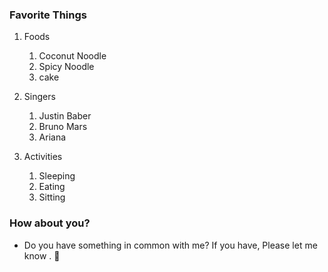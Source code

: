 ### Favorite Things ###
1. Foods
   1. Coconut Noodle
   2. Spicy Noodle
   3. cake

2. Singers
   1. Justin Baber
   2. Bruno Mars
   3. Ariana 
 
 3. Activities 
    1. Sleeping
    2. Eating
    3. Sitting

### How about you? ###
* Do you have something in common with me? If you have, Please let me know . 🙂

